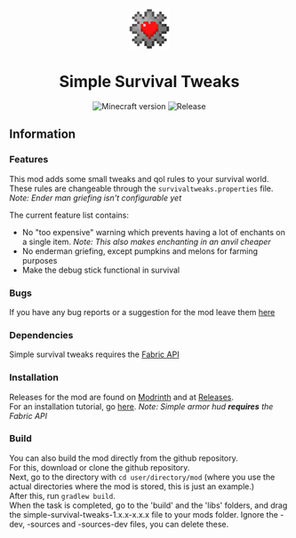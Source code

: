 <p align="center">
    <img src="src/main/resources/assets/simple-survival-tweaks/icon.png" width="72px" height="72px"/>
</p>

<h1 align="center">Simple Survival Tweaks</h1>

<p align="center">
    <img src="https://img.shields.io/badge/for%20MC-1.19.4-green" alt="Minecraft version"/>
    <img src="https://img.shields.io/github/v/release/legoraft/simple-survival-tweaks?color=yellow&include_prereleases" alt="Release"/>
</p>

## Information

### Features
This mod adds some small tweaks and qol rules to your survival world. These rules are changeable through the `survivaltweaks.properties` file. _Note: Ender man griefing isn't configurable yet_

The current feature list contains:
- No "too expensive" warning which prevents having a lot of enchants on a single item. _Note: This also makes enchanting in an anvil cheaper_
- No enderman griefing, except pumpkins and melons for farming purposes
- Make the debug stick functional in survival

### Bugs
If you have any bug reports or a suggestion for the mod leave them [here](https://github.com/LegoRaft/simple-survival-tweaks/issues)

### Dependencies
Simple survival tweaks requires the [Fabric API](https://modrinth.com/mod/fabric-api)

### Installation
Releases for the mod are found on [Modrinth](https://modrinth.com/mod/simple-survival-tweaks) and at [Releases](https://github.com/LegoRaft/simple-survival-tweaks/releases). <br>
For an installation tutorial, go [here](https://fabricmc.net/wiki/install). _Note: Simple armor hud **requires** the Fabric API_

### Build
You can also build the mod directly from the github repository. <br>
For this, download or clone the github repository. <br>
Next, go to the directory with `cd user/directory/mod` (where you use the actual directories where the mod is stored, this is just an example.) <br>
After this, run `gradlew build`. <br>
When the task is completed, go to the 'build' and the 'libs' folders, and drag the simple-survival-tweaks-1.x.x-x.x.x file to your mods folder. Ignore the -dev, -sources and -sources-dev files, you can delete these.
